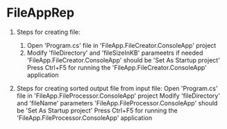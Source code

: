 # FileAppRep
1) Steps for creating file:
   1) Open 'Program.cs' file in 'FileApp.FileCreator.ConsoleApp' project
   2) Modify 'fileDirectory'  and  'fileSizeInKB' parameetrs if needed
   'FileApp.FileCreator.ConsoleApp' should be 'Set As Startup project'
   Press Ctrl+F5 for running the 'FileApp.FileCreator.ConsoleApp' application
   
2) Steps for creating sorted output file from input file:
   Open 'Program.cs' file in 'FileApp.FileProcessor.ConsoleApp' project
   Modify 'fileDirectory' and 'fileName' parameters 
   'FileApp.FileProcessor.ConsoleApp' should be 'Set As Startup project'
   Press Ctrl+F5 for running the 'FileApp.FileProcessor.ConsoleApp' application
